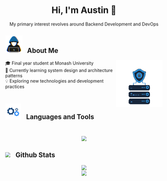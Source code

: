 # <div align="center">Hi, I'm Austin 👋</div>
<div align="center">My primary interest revolves around Backend Development and DevOps</div>

## <picture><img src = "./assets/hacker.gif?raw=true" width = 55px style="margin-right: 10px;" ></picture> About Me
<picture> <img align="right" src="./assets/server.gif?raw=true" width = 150px></picture>
🎓 Final year student at Monash University \
🌱 Currently learning system design and architecture patterns \
💡 Exploring new technologies and development practices
<br>
<br>

## <picture> <img src = "./assets/spinning-cog.gif?raw=true" width = 50px style="margin-right: 12px;"> </picture> Languages and Tools
<br>
<p align="center">
  <a href="https://skillicons.dev">
    <img src="https://skillicons.dev/icons?i=go,docker,postgres,java,spring,php,git,postman,gcp,github,react,mongo,mysql,neovim&perline=7" />
  </a>
</p>

## <picture> <img src = "https://github.com/user-attachments/assets/3fdb9e69-31a4-44a6-933e-3e81afdcfe2f" width = 50px style="margin-right: 12px;"> </picture> Github Stats

<div align="center">
  <img src="https://github-readme-streak-stats.herokuapp.com/?user=V4N1LLA-1CE&theme=transparent&hide_border=true&stroke=transparent" align="center"/>
  
</div>
<div align="center">
<img src="https://github-readme-stats.vercel.app/api/top-langs/?username=V4N1LLA-1CE&theme=transparent&hide_border=true&include_all_commits=true&count_private=true&layout=compact&v=4" align="center"/>
</div>
<!-- Profile inspired by awesome GitHub README examples -->
